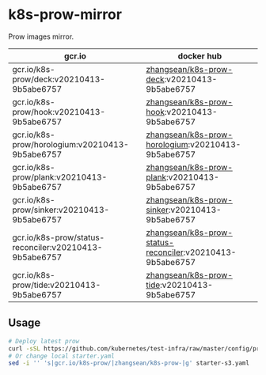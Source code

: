# k8s-prow-mirror

Prow images mirror.

gcr.io | docker hub
---|---
gcr.io/k8s-prow/deck:v20210413-9b5abe6757 | [zhangsean/k8s-prow-deck](https://hub.docker.com/r/zhangsean/k8s-prow-deck):v20210413-9b5abe6757
gcr.io/k8s-prow/hook:v20210413-9b5abe6757 | [zhangsean/k8s-prow-hook](https://hub.docker.com/r/zhangsean/k8s-prow-hook):v20210413-9b5abe6757
gcr.io/k8s-prow/horologium:v20210413-9b5abe6757 | [zhangsean/k8s-prow-horologium](https://hub.docker.com/r/zhangsean/k8s-prow-horologium):v20210413-9b5abe6757
gcr.io/k8s-prow/plank:v20210413-9b5abe6757 | [zhangsean/k8s-prow-plank](https://hub.docker.com/r/zhangsean/k8s-prow-plank):v20210413-9b5abe6757
gcr.io/k8s-prow/sinker:v20210413-9b5abe6757 | [zhangsean/k8s-prow-sinker](https://hub.docker.com/r/zhangsean/k8s-prow-sinker):v20210413-9b5abe6757
gcr.io/k8s-prow/status-reconciler:v20210413-9b5abe6757 | [zhangsean/k8s-prow-status-reconciler](https://hub.docker.com/r/zhangsean/k8s-prow-status-reconciler):v20210413-9b5abe6757
gcr.io/k8s-prow/tide:v20210413-9b5abe6757 | [zhangsean/k8s-prow-tide](https://hub.docker.com/r/zhangsean/k8s-prow-tide):v20210413-9b5abe6757

## Usage

```bash
# Deploy latest prow
curl -sSL https://github.com/kubernetes/test-infra/raw/master/config/prow/cluster/starter-s3.yaml | sed 's|gcr.io/k8s-prow/|zhangsean/k8s-prow-|g' | kubectl apply -f -
# Or change local starter.yaml
sed -i '' 's|gcr.io/k8s-prow/|zhangsean/k8s-prow-|g' starter-s3.yaml
```
